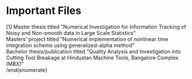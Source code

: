 # Important Files
[1] Master thesis titled "Numerical Investigation for Information Tracking of Noisy and Non-smooth data in Large Scale Statistics"<br/>
Masters' project titled "Numerical implementation of nonlinear time integration scheme using generalized-alpha method"<br/>
Bachelor thesis/publication titled "Quality Analysis and Investigation into Cutting Tool Breakage at Hindustan Machine Tools, Bangalore Complex (MBX)"<br/>
/end{enumerate}
